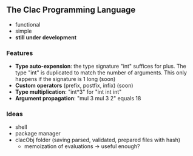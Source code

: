 
## The Clac Programming Language
- functional
- simple
- **still under development**

### Features
- **Type auto-expension**: the type signature "int" suffices for plus. The type "int" is duplicated to match the number of arguments. This only happens if the signature is 1 long (soon)
- **Custom operators** (prefix, postfix, infix) (soon)
- **Type multiplication**: "int*3" for "int int int"
- **Argument propagation**: "mul 3 mul 3 2" equals 18

### Ideas
- shell
- package manager
- clacObj folder (saving parsed, validated, prepared files with hash)
    - memoization of evaluations -> useful enough?
